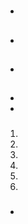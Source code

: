 # 

## 

- 





## 

- 





## 

- 





## 



### 

- 

- 

### 

1. 
2. 
3. 
4. 
5. 
6. 

### 

- []()

